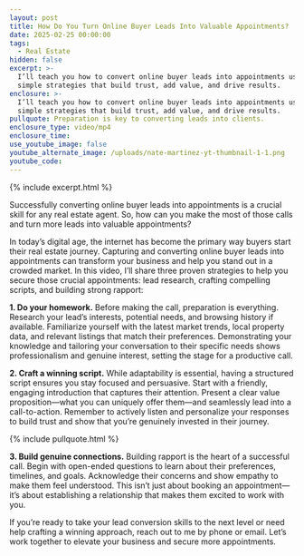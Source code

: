 ```yaml
---
layout: post
title: How Do You Turn Online Buyer Leads Into Valuable Appointments?
date: 2025-02-25 00:00:00
tags:
  - Real Estate
hidden: false
excerpt: >-
  I’ll teach you how to convert online buyer leads into appointments using
  simple strategies that build trust, add value, and drive results.
enclosure: >-
  I’ll teach you how to convert online buyer leads into appointments using
  simple strategies that build trust, add value, and drive results.
pullquote: Preparation is key to converting leads into clients.
enclosure_type: video/mp4
enclosure_time:
use_youtube_image: false
youtube_alternate_image: /uploads/nate-martinez-yt-thumbnail-1-1.png
youtube_code:
---
```

{% include excerpt.html %}

Successfully converting online buyer leads into appointments is a crucial skill for any real estate agent. So, how can you make the most of those calls and turn more leads into valuable appointments?

In today’s digital age, the internet has become the primary way buyers start their real estate journey. Capturing and converting online buyer leads into appointments can transform your business and help you stand out in a crowded market. In this video, I’ll share three proven strategies to help you secure those crucial appointments: lead research, crafting compelling scripts, and building strong rapport:

**1\. Do your homework.** Before making the call, preparation is everything. Research your lead’s interests, potential needs, and browsing history if available. Familiarize yourself with the latest market trends, local property data, and relevant listings that match their preferences. Demonstrating your knowledge and tailoring your conversation to their specific needs shows professionalism and genuine interest, setting the stage for a productive call.

**2\. Craft a winning script.** While adaptability is essential, having a structured script ensures you stay focused and persuasive. Start with a friendly, engaging introduction that captures their attention. Present a clear value proposition—what you can uniquely offer them—and seamlessly lead into a call-to-action. Remember to actively listen and personalize your responses to build trust and show that you’re genuinely invested in their journey.

{% include pullquote.html %}

**3\. Build genuine connections.** Building rapport is the heart of a successful call. Begin with open-ended questions to learn about their preferences, timelines, and goals. Acknowledge their concerns and show empathy to make them feel understood. This isn’t just about booking an appointment—it’s about establishing a relationship that makes them excited to work with you.

If you’re ready to take your lead conversion skills to the next level or need help crafting a winning approach, reach out to me by phone or email. Let’s work together to elevate your business and secure more appointments.
